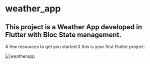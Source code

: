 # weather_app

## This project is a Weather App developed in Flutter with Bloc State management.

A few resources to get you started if this is your first Flutter project:



![weatherapp](https://github.com/user-attachments/assets/3cbf5a37-bdd0-422f-88eb-381ff07bc480)

